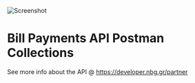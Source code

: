 ![Screenshot](https://microsites.nbg.gr/api.gateway/publicportal/sites/default/files/2018-11/black_logo.jpg) 

# Bill Payments API Postman Collections

See more info about the API @ https://developer.nbg.gr/partner


